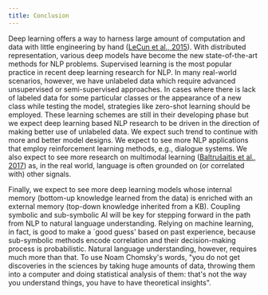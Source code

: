 ```yaml
---
title: Conclusion
---
```


Deep learning offers a way to harness large amount of computation and data with little engineering by hand ([LeCun et al., 2015](https://www.nature.com/articles/nature14539)). With distributed representation, various deep models have become the new state-of-the-art methods for NLP problems. Supervised learning is the most popular practice in recent deep learning research for NLP. In many real-world scenarios, however, we have unlabeled data which require advanced unsupervised or semi-supervised approaches. In cases where there is lack of labeled data for some particular classes or the appearance of a new class while testing the model, strategies like zero-shot learning should be employed. These learning schemes are still in their developing phase but we expect deep learning based NLP research to be driven in the direction of making better use of unlabeled data. We expect such trend to continue with more and better model designs. We expect to see more NLP applications that employ reinforcement learning methods, e.g., dialogue systems. We also expect to see more research on multimodal learning ([Baltrušaitis et al., 2017](https://arxiv.org/abs/1705.09406)) as, in the real world, language is often grounded on (or correlated with) other signals.

Finally, we expect to see more deep learning models whose internal memory (bottom-up knowledge learned from the data) is enriched with an external memory (top-down knowledge inherited from a KB). Coupling symbolic and sub-symbolic AI will be key for stepping forward in the path from NLP to natural language understanding. Relying on machine learning, in fact, is good to make a `good guess' based on past experience, because sub-symbolic methods encode correlation and their decision-making process is probabilistic. Natural language understanding, however, requires much more than that. To use Noam Chomsky's words, "you do not get discoveries in the sciences by taking huge amounts of data, throwing them into a computer and doing statistical analysis of them: that's not the way you understand things, you have to have theoretical insights".
